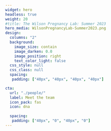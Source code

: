 ```yaml
---
widget: hero
headless: true
weight: 20
#title: The Wilson Pregnancy Lab: Summer 2023
hero_media: WilsonPregnancyLab-Summer2023.png
design:
  columns: "2"
  background:
    image_size: contain
    image_darken: 0.0
    image_position: right
    text_color_light: false
  css_style: null
  css_class: null
  spacing:
   padding: ["40px", "40px", "40px", "40px"]

cta:
  url: "./people/"
  label: Meet the team
  icon_pack: fas
  icon: dna
  
  spacing:
   padding: ["40px", "0", "40px", "0"]
---
```


